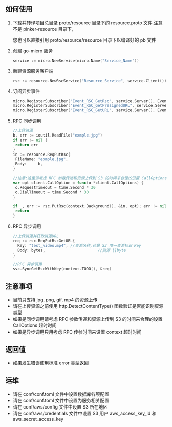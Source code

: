 ## 如何使用

1. 下载并转译项目总目录 proto/resource 目录下的 resource.proto 文件.注意不是 pinker-resource 目录下,

   您也可以直接引用 proto/resource/resource 目录下以编译好的 pb 文件

   

2. 创建 go-micro 服务

   ``` go
   service := micro.NewService(micro.Name("Service_Name"))
   ```

   

3. 新建资源服务客户端

   ``` go
   rsc := resource.NewRscService("Resource_Service", service.Client())
   ```

   

4. 订阅异步事件

   ``` go
   micro.RegisterSubscriber("Event_RSC_GetRsc", service.Server(), EventHandler)
   micro.RegisterSubscriber("Event_RSC_GetPresignedURL", service.Server(), EventHandler)
   micro.RegisterSubscriber("Event_RSC_GetURL", service.Server(), EventHandler)
   ```

5. RPC 同步调用

   ``` go
   //上传资源
   b, err := ioutil.ReadFile("exmple.jpg")
   if err != nil {
   	return err
   }
   in := resource.ReqPutRsc{
   	FileName: "exmple.jpg",
   	Body:     b,
   }
   
   //注意:这里请考虑 RPC 参数传递和资源上传到 S3 的时间来合理的设置 CallOptions 超时时间
   var opt client.CallOption = func(o *client.CallOptions) {
   	o.RequestTimeout = time.Second * 30
   	o.DialTimeout = time.Second * 30
   }
   
   if _, err := rsc.PutRsc(context.Background(), &in, opt); err != nil {
   	return
   }
   ```

6. RPC 异步调用

   ``` go
   //上传资源并获取资源URL
   req := rsc.ReqPutRscGetURL{
     Key: "test_video.mp4",	//资源名称,也是 S3 唯一资源标识 Key
     Body: bytes,						//资源 []byte
   }
   
   //RPC 异步调用
   svc.SyncGetRscWithKey(context.TODO(), &req)
   ```

## 注意事项

- 目前只支持 jpg, png, gif, mp4 的资源上传
- 请在上传资源之前使用 http.DetectContentType() 函数验证是否能识别资源类型
- 如果是同步调用请考虑 RPC 参数传递和资源上传到 S3 的时间来合理的设置 CallOptions 超时时间
- 如果是异步调用只用考虑 RPC 传参时间来设置 context 超时时间

## 返回值

- 如果发生错误使用标准 error 类型返回

## 运维

- 请在 conf/conf.toml 文件中设置数据库各项配置
- 请在 conf/conf.toml 文件中设置为服务相关配置
- 请在 conf/aws/config 文件中设置 S3 所在地区
- 请在 conf/aws/credentials 文件中设置 S3 用户 aws_access_key_id 和 aws_secret_access_key
